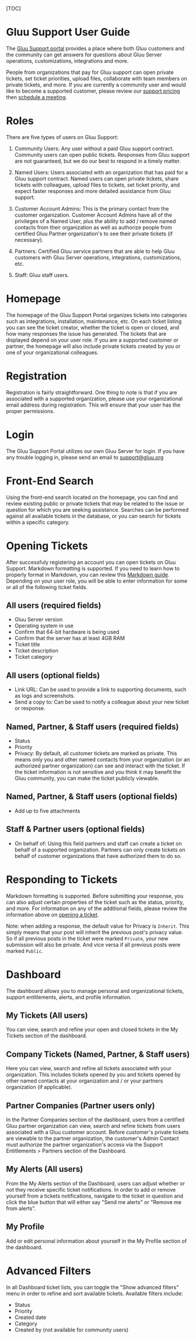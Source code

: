 [TOC]

# Gluu Support User Guide
The [Gluu Support portal](https://support.gluu.org) provides a place where both Gluu customers and the community can get answers for questions about Gluu Server operations, customizations, integrations and more. 

People from organizations that pay for Gluu support can open private tickets, set ticket priorities, upload files, collaborate with team members on private tickets, and more. If you are currently a community user and would like to become a supported customer, please review our [support pricing](http://gluu.org/pricing) then [schedule a meeting](http://gluu.org/booking). 

# Roles
There are five types of users on Gluu Support:   

1. Community Users: Any user without a paid Gluu support contract.  Community users can open public tickets. Responses from Gluu support are not guaranteed, but we do our best to respond in a timely matter. 

2. Named Users: Users associated with an organization that has paid for a Gluu support contract. Named users can open private tickets, share tickets with colleagues, upload files to tickets, set ticket priority, and expect faster responses and more detailed assistance from Gluu support.

3. Customer Account Admins: This is the primary contact from the customer organization. Customer Account Admins have all of the privileges of a Named User, plus the ability to add / remove named contacts from their organization as well as authorize people from certified Gluu Partner organization's to see their private tickets (if necessary).    

3. Partners: Certified Gluu service partners that are able to help Gluu customers with Gluu Server operations, integrations, customizations, etc.    

4. Staff: Gluu staff users.     
  
# Homepage
The homepage of the Gluu Support Portal organizes tickets into categories such as integrations, installation, maintenance, etc. On each ticket listing you can see the ticket creator, whether the ticket is open or closed, and how many responses the issue has generated. The tickets that are displayed depend on your user role. If you are a supported customer or partner, the homepage will also include private tickets created by you or one of your organizational colleagues. 

# Registration
Registration is fairly straightforward. One thing to note is that if you are associated with a supported organization, please use your organizational email address during registration. This will ensure that your user has the proper permissions. 

# Login 
The Gluu Support Portal utilizes our own Gluu Server for login. If you have any trouble logging in, please send an email to [support@gluu.org](mailto:support@gluu.org)

# Front-End Search
Using the front-end search located on the homepage, you can find and review existing public or private tickets that may be related to the issue or question for which you are seeking assistance. Searches can be performed against all available tickets in the database, or you can search for tickets within a specific category.

# Opening Tickets
After successfuly registering an account you can open tickets on Gluu Support. Markdown formatting is supported. If you need to learn how to properly format in Markdown, you can review this [Markdown guide](http://dillinger.io/). Depending on your user role, you will be able to enter information for some or all of the following ticket fields. 

## All users (required fields)

- Gluu Server version
- Operating system in use
- Confirm that 64-bit hardware is being used
- Confirm that the server has at least 4GB RAM
- Ticket title
- Ticket description
- Ticket category

## All users (optional fields)

- Link URL: Can be used to provide a link to supporting documents, such as logs and screenshots.    
- Send a copy to: Can be used to notify a colleague about your new ticket or response. 

## Named, Partner, & Staff users (required fields)

- Status  
- Priority  
- Privacy: By default, all customer tickets are marked as private. This means only you and other named contacts from your organization (or an authorized partner organization) can see and interact with the ticket. If the ticket information is not sensitive and you think it may benefit the Gluu community, you can make the ticket publicly viewable. 

## Named, Partner, & Staff users (optional fields)

- Add up to five attachments 

## Staff & Partner users (optional fields)

- On behalf of: Using this field partners and staff can create a ticket on behalf of a supported organization. Partners can only create tickets on behalf of customer organizations that have authorized them to do so.  

# Responding to Tickets
Markdown formatting is supported. Before submitting your response, you can also adjust certain properties of the ticket such as the status, priority, and more. For information on any of the additional fields, please review the information above on [opening a ticket](#opening-tickets). 

Note: when adding a response, the default value for Privacy is `Inherit`. This simply means that your post will inherit the previous post's privacy value. So if all previous posts in the ticket were marked `Private`, your new submission will also be private. And vice versa if all previous posts were marked `Public`. 

# Dashboard

The dashboard allows you to manage personal and organizational tickets, support entitlements, alerts, and profile information. 

## My Tickets (All users)

You can view, search and refine your open and closed tickets in the My Tickets section of the dashboard. 

## Company Tickets (Named, Partner, & Staff users)

Here you can view, search and refine all tickets associated with your organization. This includes tickets opened by you and tickets opened by other named contacts at your organization and / or your partners organization (if applicable).  

## Partner Companies (Partner users only)

In the Partner Companies section of the dashboard, users from a certified Gluu partner organization can view, search and refine tickets from users associated with a Gluu customer account. Before customer's private tickets are viewable to the partner organization, the customer's Admin Contact must authorize the partner organization's access via the Support Entitlements > Partners section of the Dashboard. 

## My Alerts (All users)

From the My Alerts section of the Dashboard, users can adjust whether or not they receive specific ticket notifications. In order to add or remove yourself from a tickets notifications, navigate to the ticket in question and click the blue button that will either say "Send me alerts" or "Remove me from alerts".  

## My Profile

Add or edit personal information about yourself in the My Profile section of the dashboard. 

# Advanced Filters

In all Dashboard ticket lists, you can toggle the "Show advanced filters" menu in order to refine and sort available tickets. Available filters include: 

 - Status
 - Priority
 - Created date
 - Category
 - Created by (not available for community users) 
 
